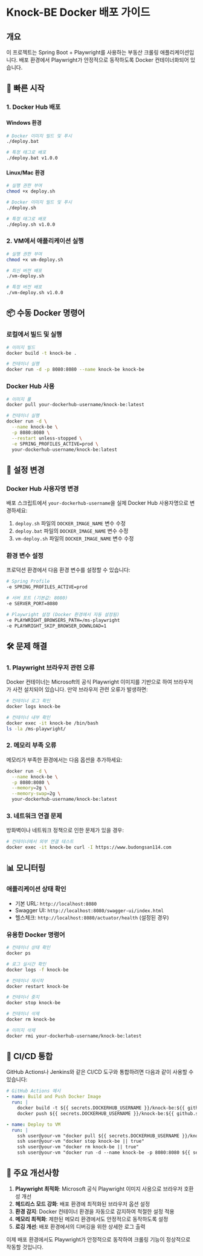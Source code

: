 # Knock-BE Docker 배포 가이드

## 개요
이 프로젝트는 Spring Boot + Playwright를 사용하는 부동산 크롤링 애플리케이션입니다. 
배포 환경에서 Playwright가 안정적으로 동작하도록 Docker 컨테이너화되어 있습니다.

## 🚀 빠른 시작

### 1. Docker Hub 배포

#### Windows 환경
```bash
# Docker 이미지 빌드 및 푸시
./deploy.bat

# 특정 태그로 배포
./deploy.bat v1.0.0
```

#### Linux/Mac 환경
```bash
# 실행 권한 부여
chmod +x deploy.sh

# Docker 이미지 빌드 및 푸시
./deploy.sh

# 특정 태그로 배포
./deploy.sh v1.0.0
```

### 2. VM에서 애플리케이션 실행

```bash
# 실행 권한 부여
chmod +x vm-deploy.sh

# 최신 버전 배포
./vm-deploy.sh

# 특정 버전 배포
./vm-deploy.sh v1.0.0
```

## 📦 수동 Docker 명령어

### 로컬에서 빌드 및 실행
```bash
# 이미지 빌드
docker build -t knock-be .

# 컨테이너 실행
docker run -d -p 8080:8080 --name knock-be knock-be
```

### Docker Hub 사용
```bash
# 이미지 풀
docker pull your-dockerhub-username/knock-be:latest

# 컨테이너 실행
docker run -d \
  --name knock-be \
  -p 8080:8080 \
  --restart unless-stopped \
  -e SPRING_PROFILES_ACTIVE=prod \
  your-dockerhub-username/knock-be:latest
```

## 🔧 설정 변경

### Docker Hub 사용자명 변경
배포 스크립트에서 `your-dockerhub-username`을 실제 Docker Hub 사용자명으로 변경하세요:

1. `deploy.sh` 파일의 `DOCKER_IMAGE_NAME` 변수 수정
2. `deploy.bat` 파일의 `DOCKER_IMAGE_NAME` 변수 수정
3. `vm-deploy.sh` 파일의 `DOCKER_IMAGE_NAME` 변수 수정

### 환경 변수 설정
프로덕션 환경에서 다음 환경 변수를 설정할 수 있습니다:

```bash
# Spring Profile
-e SPRING_PROFILES_ACTIVE=prod

# 서버 포트 (기본값: 8080)
-e SERVER_PORT=8080

# Playwright 설정 (Docker 환경에서 자동 설정됨)
-e PLAYWRIGHT_BROWSERS_PATH=/ms-playwright
-e PLAYWRIGHT_SKIP_BROWSER_DOWNLOAD=1
```

## 🛠️ 문제 해결

### 1. Playwright 브라우저 관련 오류
Docker 컨테이너는 Microsoft의 공식 Playwright 이미지를 기반으로 하여 브라우저가 사전 설치되어 있습니다.
만약 브라우저 관련 오류가 발생하면:

```bash
# 컨테이너 로그 확인
docker logs knock-be

# 컨테이너 내부 확인
docker exec -it knock-be /bin/bash
ls -la /ms-playwright/
```

### 2. 메모리 부족 오류
메모리가 부족한 환경에서는 다음 옵션을 추가하세요:

```bash
docker run -d \
  --name knock-be \
  -p 8080:8080 \
  --memory=2g \
  --memory-swap=2g \
  your-dockerhub-username/knock-be:latest
```

### 3. 네트워크 연결 문제
방화벽이나 네트워크 정책으로 인한 문제가 있을 경우:

```bash
# 컨테이너에서 외부 연결 테스트
docker exec -it knock-be curl -I https://www.budongsan114.com
```

## 📊 모니터링

### 애플리케이션 상태 확인
- 기본 URL: `http://localhost:8080`
- Swagger UI: `http://localhost:8080/swagger-ui/index.html`
- 헬스체크: `http://localhost:8080/actuator/health` (설정된 경우)

### 유용한 Docker 명령어
```bash
# 컨테이너 상태 확인
docker ps

# 로그 실시간 확인
docker logs -f knock-be

# 컨테이너 재시작
docker restart knock-be

# 컨테이너 중지
docker stop knock-be

# 컨테이너 삭제
docker rm knock-be

# 이미지 삭제
docker rmi your-dockerhub-username/knock-be:latest
```

## 🔄 CI/CD 통합

GitHub Actions나 Jenkins와 같은 CI/CD 도구와 통합하려면 다음과 같이 사용할 수 있습니다:

```yaml
# GitHub Actions 예시
- name: Build and Push Docker Image
  run: |
    docker build -t ${{ secrets.DOCKERHUB_USERNAME }}/knock-be:${{ github.sha }} .
    docker push ${{ secrets.DOCKERHUB_USERNAME }}/knock-be:${{ github.sha }}

- name: Deploy to VM
  run: |
    ssh user@your-vm "docker pull ${{ secrets.DOCKERHUB_USERNAME }}/knock-be:${{ github.sha }}"
    ssh user@your-vm "docker stop knock-be || true"
    ssh user@your-vm "docker rm knock-be || true"
    ssh user@your-vm "docker run -d --name knock-be -p 8080:8080 ${{ secrets.DOCKERHUB_USERNAME }}/knock-be:${{ github.sha }}"
```

## 📝 주요 개선사항

1. **Playwright 최적화**: Microsoft 공식 Playwright 이미지 사용으로 브라우저 호환성 개선
2. **헤드리스 모드 강화**: 배포 환경에 최적화된 브라우저 옵션 설정
3. **환경 감지**: Docker 컨테이너 환경을 자동으로 감지하여 적절한 설정 적용
4. **메모리 최적화**: 제한된 메모리 환경에서도 안정적으로 동작하도록 설정
5. **로깅 개선**: 배포 환경에서의 디버깅을 위한 상세한 로그 출력

이제 배포 환경에서도 Playwright가 안정적으로 동작하여 크롤링 기능이 정상적으로 작동할 것입니다.

